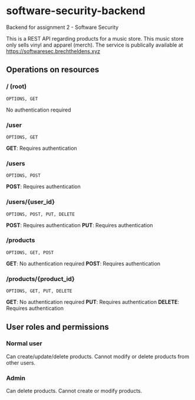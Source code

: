 # software-security-backend

Backend for assignment 2 - Software Security

This is a REST API regarding products for a music store. This music store only sells vinyl and apparel (merch). The service is publically available at https://softwaresec.brechtheldens.xyz

## Operations on resources

### / (root)

`OPTIONS, GET`

No authentication required

### /user

`OPTIONS, GET`

**GET**: Requires authentication

### /users

`OPTIONS, POST`

**POST**: Requires authentication

### /users/{user_id}

`OPTIONS, POST, PUT, DELETE`

**POST**: Requires authentication
**PUT**: Requires authentication

### /products

`OPTIONS, GET, POST`

**GET**: No authentication required
**POST**: Requires authentication

### /products/{product_id}

`OPTIONS, GET, PUT, DELETE`

**GET**: No authentication required
**PUT**: Requires authentication
**DELETE**: Requires authentication

## User roles and permissions

### Normal user

Can create/update/delete products. Cannot modify or delete products from other users.

### Admin

Can delete products. Cannot create or modify products.
